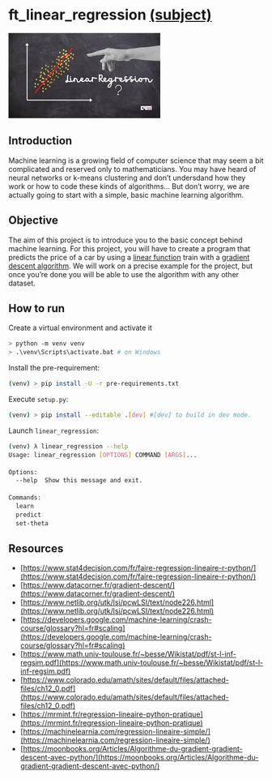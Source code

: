 # ft_linear_regression [(subject)](https://cdn.intra.42.fr/pdf/pdf/30249/fr.subject.pdf)

![png](linear_regression.jpg)


## Introduction

Machine learning is a growing field of computer science that may seem a bit complicated and reserved only to mathematicians. You may have heard of neural networks or k-means clustering and don’t undersdand how they work or how to code these kinds of algorithms... But don’t worry, we are actually going to start with a simple, basic machine learning algorithm.

## Objective

The aim of this project is to introduce you to the basic concept behind machine learning. For this project, you will have to create a program that predicts the price of a car by using a [linear function](https://en.wikipedia.org/wiki/Linear_function) train with a [gradient descent algorithm](https://en.wikipedia.org/wiki/Gradient_descent). We will work on a precise example for the project, but once you’re done you will be able to use the algorithm with any other dataset.

## How to run

Create a virtual environment and activate it
```bash
> python -m venv venv
> .\venv\Scripts\activate.bat # on Windows
```

Install the pre-requirement:
```bash
(venv) > pip install -U -r pre-requirements.txt
```

Execute `setup.py`:
```bash
(venv) > pip install --editable .[dev] #[dev] to build in dev mode.
```

Launch `linear_regression`:

```bash
(venv) λ linear_regression --help
Usage: linear_regression [OPTIONS] COMMAND [ARGS]...

Options:
  --help  Show this message and exit.

Commands:
  learn
  predict
  set-theta
```

## Resources

* [https://www.stat4decision.com/fr/faire-regression-lineaire-r-python/](https://www.stat4decision.com/fr/faire-regression-lineaire-r-python/)
* [https://www.datacorner.fr/gradient-descent/](https://www.datacorner.fr/gradient-descent/)
* [https://www.netlib.org/utk/lsi/pcwLSI/text/node226.html](https://www.netlib.org/utk/lsi/pcwLSI/text/node226.html)
* [https://developers.google.com/machine-learning/crash-course/glossary?hl=fr#scaling](https://developers.google.com/machine-learning/crash-course/glossary?hl=fr#scaling)
* [https://www.math.univ-toulouse.fr/~besse/Wikistat/pdf/st-l-inf-regsim.pdf](https://www.math.univ-toulouse.fr/~besse/Wikistat/pdf/st-l-inf-regsim.pdf)
* [https://www.colorado.edu/amath/sites/default/files/attached-files/ch12_0.pdf](https://www.colorado.edu/amath/sites/default/files/attached-files/ch12_0.pdf)
* [https://mrmint.fr/regression-lineaire-python-pratique](https://mrmint.fr/regression-lineaire-python-pratique)
* [https://machinelearnia.com/regression-lineaire-simple/](https://machinelearnia.com/regression-lineaire-simple/)
* [https://moonbooks.org/Articles/Algorithme-du-gradient-gradient-descent-avec-python/](https://moonbooks.org/Articles/Algorithme-du-gradient-gradient-descent-avec-python/)